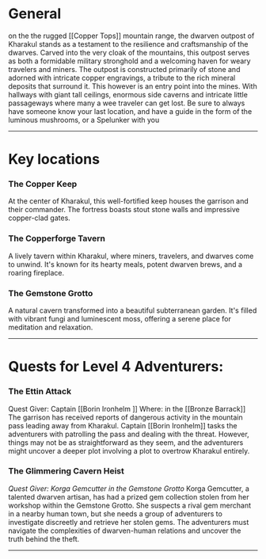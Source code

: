 # **General**

on the  the rugged [[Copper Tops]] mountain range, the dwarven outpost of Kharakul stands as a testament to the resilience and craftsmanship of the dwarves. Carved into the very cloak of the mountains, this outpost serves as both a formidable military stronghold and a welcoming haven for weary travelers and miners. The outpost is constructed primarily of stone and adorned with intricate copper engravings, a tribute to the rich mineral deposits that surround it. This however is an entry point into the mines. With hallways with giant tall ceilings, enormous side caverns and intricate little passageways where many a wee traveler can get lost. Be sure to always have someone know your last location, and have a guide in the form of the luminous mushrooms, or a Spelunker with you

---
# **Key locations**
### **The Copper Keep** 

At the center of Kharakul, this well-fortified keep houses the garrison and their commander. The fortress boasts stout stone walls and impressive copper-clad gates.
### **The Copperforge Tavern**

A lively tavern within Kharakul, where miners, travelers, and dwarves come to unwind. It's known for its hearty meals, potent dwarven brews, and a roaring fireplace.   
### **The Gemstone Grotto**

A natural cavern transformed into a beautiful subterranean garden. It's filled with vibrant fungi and luminescent moss, offering a serene place for meditation and relaxation.

---
# **Quests for Level 4 Adventurers:**
### **The Ettin Attack** 

Quest Giver: Captain [[Borin Ironhelm ]]
Where: in the [[Bronze Barrack]]
The garrison has received reports of dangerous activity in the mountain pass leading away from Kharakul. Captain [[Borin Ironhelm]] tasks the adventurers with patrolling the pass and dealing with the threat. However, things may not be as straightforward as they seem, and the adventurers might uncover a deeper plot involving a plot to overtrow Kharakul entirely.
### **The Glimmering Cavern Heist** 

_Quest Giver: Korga Gemcutter in the Gemstone Grotto_ Korga Gemcutter, a talented dwarven artisan, has had a prized gem collection stolen from her workshop within the Gemstone Grotto. She suspects a rival gem merchant in a nearby human town, but she needs a group of adventurers to investigate discreetly and retrieve her stolen gems. The adventurers must navigate the complexities of dwarven-human relations and uncover the truth behind the theft.

---